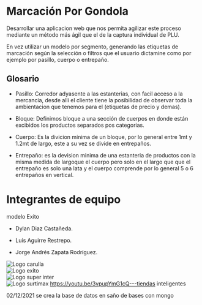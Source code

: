 # Marcación Por Gondola

Desarrollar una aplicacion web que nos permita agilizar este proceso mediante
un método más ágil que el de la captura individual de PLU.

En vez utilizar un modelo por segmento, generando las etiquetas de marcación según la selección 
o filtros que el usuario dictamine como por ejemplo por pasillo, cuerpo o entrepaño.

## Glosario

- Pasillo: Corredor adyasente a las estanterias, con facil acceso a la mercancia, desde alli el cliente tiene la posibilidad de observar toda la ambientacion que tenemos para el (etiquetas de precio y demas).

- Bloque: Definimos bloque a una sección de cuerpos en donde están excibidos los productos separados pos categorias.

- Cuerpo: Es la divicion mínima de un bloque, por lo general entre 1mt y 1.2mt de largo, este a su vez se divide en entrepaños. 

- Entrepaño: es la devision minima de una estanteria de productos con la misma medida de largoque el cuerpo pero solo en el largo que que el entrepaño es solo una lata y el cuerpo comprende por lo general 5 o 6 entrepaños en vertical.

# Integrantes de equipo

modelo Exito

- Dylan Diaz Castañeda.

- Luis Aguirre Restrepo.

- Jorge Andrés Zapata Rodríguez.

![Logo carulla](https://github.com/jorgeazapata/marcacion/blob/main/imgs/carulla.png)  
![Logo exito](https://github.com/jorgeazapata/marcacion/blob/main/imgs/exito.png)   
![Logo super inter](https://github.com/jorgeazapata/marcacion/blob/main/imgs/super_inter.png)   
![Logo surtimax](https://github.com/jorgeazapata/marcacion/blob/main/imgs/surtimax.png)
https://youtu.be/3vpupYmG1cQ---tiendas inteligentes

02/12/2021
se crea la base de datos
en saño de bases con mongo
